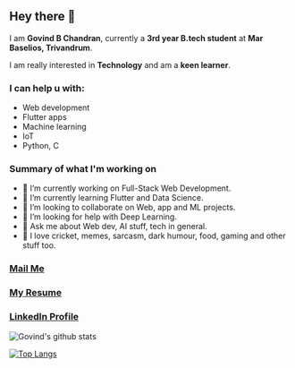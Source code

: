 ## Hey there 👋

I am **Govind B Chandran**, currently a **3rd year B.tech student** at **Mar Baselios, Trivandrum**.


I am really interested in **Technology** and am a  **keen learner**. 

### I can help u with:
* Web development
* Flutter apps
* Machine learning
* IoT
* Python, C

### Summary of what I'm working on


- 🔭 I’m currently working on Full-Stack Web Development.
- 🌱 I’m currently learning Flutter and Data Science.
- 👯 I’m looking to collaborate on Web, app and ML projects.
- 🤔 I’m looking for help with Deep Learning.
- 💬 Ask me about Web dev, AI stuff, tech in general.
- 💙 I love cricket, memes, sarcasm, dark humour, food, gaming and other stuff too.


### <a  href="mailto:govindchandran150@gmail.com"> Mail Me </a> 
 
### <a href= "https://chandran-jr.github.io/resume/"> My Resume <a>
 
### <a href="https://www.linkedin.com/in/govind-chandran-46821a193?lipi=urn%3Ali%3Apage%3Ad_flagship3_profile_view_base_contact_details%3BAlk0tAVwQpCQtm2oyhd9oQ%3D%3D"> LinkedIn Profile </a>
 
 ![Govind's github stats](https://github-readme-stats.vercel.app/api?username=chandran-jr&show_icons=true&theme=radical&hide=issues)
 
 
 [![Top Langs](https://github-readme-stats.vercel.app/api/top-langs/?username=chandran-jr&layout=compact)](https://github.com/chandran-jr/github-readme-stats)
 



